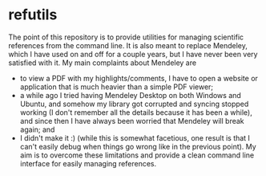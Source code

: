 # refutils
The point of this repository is
to provide utilities for managing scientific references
from the command line.
It is also meant to replace Mendeley,
which I have used on and off for a couple years,
but I have never been very satisfied with it.
My main complaints about Mendeley are
- to view a PDF with my highlights/comments,
  I have to open a website or application that is much heavier
  than a simple PDF viewer;
- a while ago I tried having Mendeley Desktop on both Windows and Ubuntu,
  and somehow my library got corrupted and syncing stopped working
  (I don't remember all the details because it has been a while),
  and since then I have always been worried that Mendeley will break again;
  and
- I didn't make it :)
  (while this is somewhat facetious,
  one result is that I can't easily debug when things go wrong
  like in the previous point).
My aim is to overcome these limitations
and provide a clean command line interface
for easily managing references.

